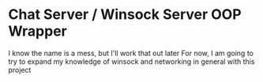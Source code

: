 # Chat Server / Winsock Server OOP Wrapper
I know the name is a mess, but I'll work that out later
For now, I am going to try to expand my knowledge of winsock and networking in general with this project
